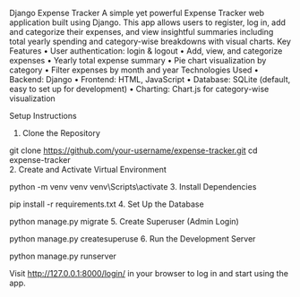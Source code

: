 Django Expense Tracker
A simple yet powerful Expense Tracker web application built using Django. This app allows users to register, log in, add and categorize their expenses, and view insightful summaries including total yearly spending and category-wise breakdowns with visual charts.
Key Features
•	User authentication: login & logout
•	Add, view, and categorize expenses
•	Yearly total expense summary
•	Pie chart visualization by category
•	Filter expenses by month and year
Technologies Used
•	Backend: Django 
•	Frontend: HTML,  JavaScript
•	Database: SQLite (default, easy to set up for development)
•	Charting: Chart.js for category-wise visualization

Setup Instructions
1.	Clone the Repository
   
git clone https://github.com/your-username/expense-tracker.git
cd expense-tracker  
2.	Create and Activate Virtual Environment

python -m venv venv
venv\Scripts\activate
3.	Install Dependencies

pip install -r requirements.txt
4.	Set Up the Database

python manage.py migrate
5.	Create Superuser (Admin Login)

python manage.py createsuperuse
6.	 Run the Development Server

python manage.py runserver

Visit http://127.0.0.1:8000/login/ in your browser to log in and start using the app.
